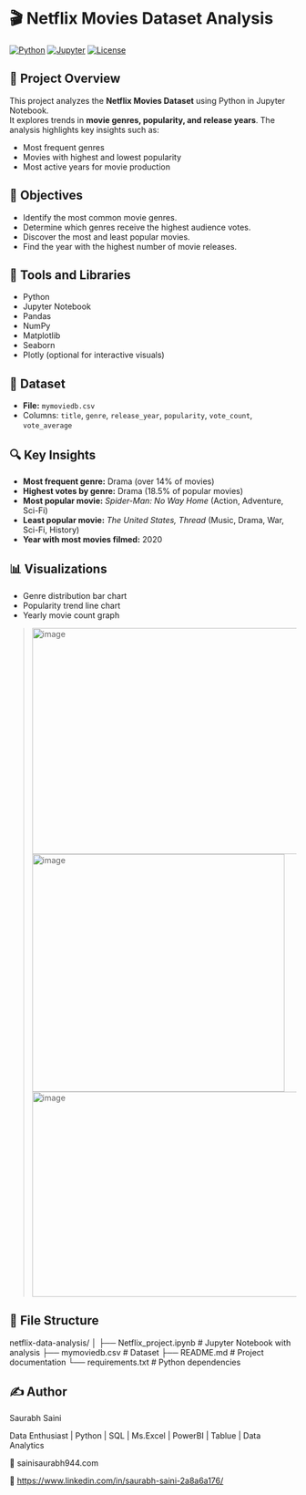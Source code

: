 # 🎬 Netflix Movies Dataset Analysis

[![Python](https://img.shields.io/badge/Python-3.x-blue)](https://www.python.org/)
[![Jupyter](https://img.shields.io/badge/Jupyter-Notebook-orange)](https://jupyter.org/)
[![License](https://img.shields.io/badge/License-MIT-green)](LICENSE)

## 🧾 Project Overview
This project analyzes the **Netflix Movies Dataset** using Python in Jupyter Notebook.  
It explores trends in **movie genres, popularity, and release years**. The analysis highlights key insights such as:

- Most frequent genres  
- Movies with highest and lowest popularity  
- Most active years for movie production  

## 🎯 Objectives
- Identify the most common movie genres.  
- Determine which genres receive the highest audience votes.  
- Discover the most and least popular movies.  
- Find the year with the highest number of movie releases.  

## 🧰 Tools and Libraries
- Python  
- Jupyter Notebook  
- Pandas  
- NumPy  
- Matplotlib  
- Seaborn  
- Plotly (optional for interactive visuals)  

## 📂 Dataset
- **File:** `mymoviedb.csv`  
- Columns: `title`, `genre`, `release_year`, `popularity`, `vote_count`, `vote_average`  

## 🔍 Key Insights
- **Most frequent genre:** Drama (over 14% of movies)  
- **Highest votes by genre:** Drama (18.5% of popular movies)  
- **Most popular movie:** *Spider-Man: No Way Home* (Action, Adventure, Sci-Fi)  
- **Least popular movie:** *The United States, Thread* (Music, Drama, War, Sci-Fi, History)  
- **Year with most movies filmed:** 2020  

## 📊 Visualizations
- Genre distribution bar chart   
- Popularity trend line chart  
- Yearly movie count graph  

><img width="483" height="397" alt="image" src="https://github.com/user-attachments/assets/400369c0-302b-4bfd-95e5-56614c805907" /> <img width="443" height="417" alt="image" src="https://github.com/user-attachments/assets/c2d8e4e3-c200-478c-8cce-85d38af31e2f" /> <img width="527" height="360" alt="image" src="https://github.com/user-attachments/assets/14a39046-aee1-4636-948d-d6db9d7fc245" />


## 📁 File Structure
netflix-data-analysis/
│
├── Netflix_project.ipynb # Jupyter Notebook with analysis
├── mymoviedb.csv # Dataset
├── README.md # Project documentation
└── requirements.txt # Python dependencies

## ✍️ Author
 Saurabh Saini
 
 Data Enthusiast | Python | SQL | Ms.Excel | PowerBI | Tablue | Data Analytics
 
 📧 sainisaurabh944.com
 
 🔗 https://www.linkedin.com/in/saurabh-saini-2a8a6a176/

